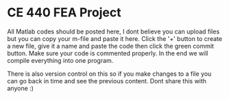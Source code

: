 # CE 440 FEA Project
All Matlab codes should be posted here, I dont believe you can upload files but you can copy your m-file and paste it here. Click the '+' button to create a new file, give it a name and paste the code then click the green commit button. Make sure your code is commented properly.
In the end we will compile everything into one program.

There is also version control on this so if you make changes to a file you can go back in time and see the previous content. Dont share this with anyone :)
